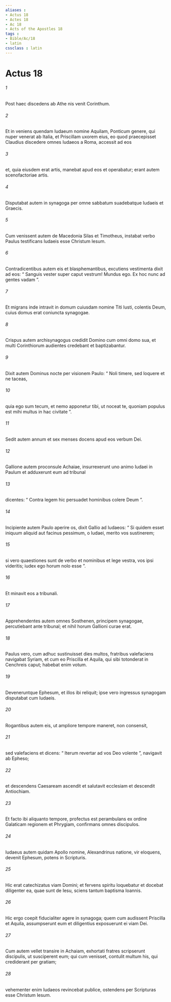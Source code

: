 ```yaml
---
aliases : 
- Actus 18
- Actes 18
- Ac 18
- Acts of the Apostles 18
tags : 
- Bible/Ac/18
- latin
cssclass : latin
---
```


# Actus 18

###### 1
Post haec discedens ab Athe nis venit Corinthum. 
###### 2
Et in veniens quendam Iudaeum nomine Aquilam, Ponticum genere, qui nuper venerat ab Italia, et Priscillam uxorem eius, eo quod praecepisset Claudius discedere omnes Iudaeos a Roma, accessit ad eos 
###### 3
et, quia eiusdem erat artis, manebat apud eos et operabatur; erant autem scenofactoriae artis. 
###### 4
Disputabat autem in synagoga per omne sabbatum suadebatque Iudaeis et Graecis.
###### 5
Cum venissent autem de Macedonia Silas et Timotheus, instabat verbo Paulus testificans Iudaeis esse Christum Iesum. 
###### 6
Contradicentibus autem eis et blasphemantibus, excutiens vestimenta dixit ad eos: “ Sanguis vester super caput vestrum! Mundus ego. Ex hoc nunc ad gentes vadam ”. 
###### 7
Et migrans inde intravit in domum cuiusdam nomine Titi Iusti, colentis Deum, cuius domus erat coniuncta synagogae. 
###### 8
Crispus autem archisynagogus credidit Domino cum omni domo sua, et multi Corinthiorum audientes credebant et baptizabantur.
###### 9
Dixit autem Dominus nocte per visionem Paulo: “ Noli timere, sed loquere et ne taceas, 
###### 10
quia ego sum tecum, et nemo apponetur tibi, ut noceat te, quoniam populus est mihi multus in hac civitate ”.
###### 11
Sedit autem annum et sex menses docens apud eos verbum Dei.
###### 12
Gallione autem proconsule Achaiae, insurrexerunt uno animo Iudaei in Paulum et adduxerunt eum ad tribunal 
###### 13
dicentes: “ Contra legem hic persuadet hominibus colere Deum ”. 
###### 14
Incipiente autem Paulo aperire os, dixit Gallio ad Iudaeos: “ Si quidem esset iniquum aliquid aut facinus pessimum, o Iudaei, merito vos sustinerem; 
###### 15
si vero quaestiones sunt de verbo et nominibus et lege vestra, vos ipsi videritis; iudex ego horum nolo esse ”. 
###### 16
Et minavit eos a tribunali. 
###### 17
Apprehendentes autem omnes Sosthenen, principem synagogae, percutiebant ante tribunal; et nihil horum Gallioni curae erat.
###### 18
Paulus vero, cum adhuc sustinuisset dies multos, fratribus valefaciens navigabat Syriam, et cum eo Priscilla et Aquila, qui sibi totonderat in Cenchreis caput; habebat enim votum. 
###### 19
Deveneruntque Ephesum, et illos ibi reliquit; ipse vero ingressus synagogam disputabat cum Iudaeis. 
###### 20
Rogantibus autem eis, ut ampliore tempore maneret, non consensit, 
###### 21
sed valefaciens et dicens: “ Iterum revertar ad vos Deo volente ”, navigavit ab Epheso; 
###### 22
et descendens Caesaream ascendit et salutavit ecclesiam et descendit Antiochiam.
###### 23
Et facto ibi aliquanto tempore, profectus est perambulans ex ordine Galaticam regionem et Phrygiam, confirmans omnes discipulos.
###### 24
Iudaeus autem quidam Apollo nomine, Alexandrinus natione, vir eloquens, devenit Ephesum, potens in Scripturis. 
###### 25
Hic erat catechizatus viam Domini; et fervens spiritu loquebatur et docebat diligenter ea, quae sunt de Iesu, sciens tantum baptisma Ioannis. 
###### 26
Hic ergo coepit fiducialiter agere in synagoga; quem cum audissent Priscilla et Aquila, assumpserunt eum et diligentius exposuerunt ei viam Dei. 
###### 27
Cum autem vellet transire in Achaiam, exhortati fratres scripserunt discipulis, ut susciperent eum; qui cum venisset, contulit multum his, qui crediderant per gratiam; 
###### 28
vehementer enim Iudaeos revincebat publice, ostendens per Scripturas esse Christum Iesum.
